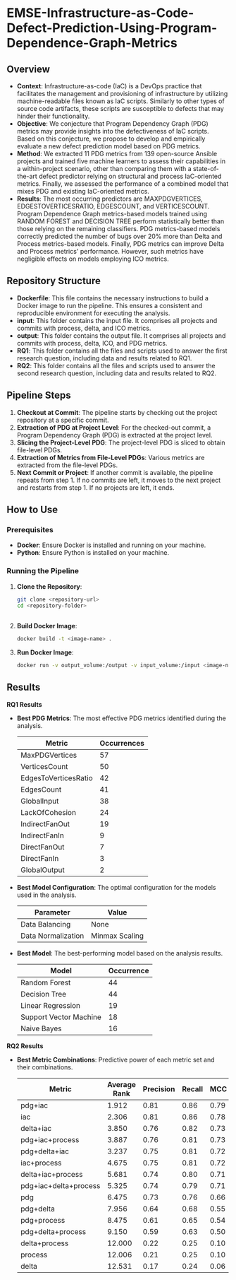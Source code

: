 # EMSE-Infrastructure-as-Code-Defect-Prediction-Using-Program-Dependence-Graph-Metrics

## Overview

- **Context**: Infrastructure-as-code (IaC) is a DevOps practice that facilitates the management and provisioning of infrastructure by utilizing machine-readable files known as IaC scripts. Similarly to other types of source code artifacts, these scripts are susceptible to defects that may hinder their functionality.
- **Objective**: We conjecture that Program Dependency Graph (PDG) metrics may provide insights into the defectiveness of IaC scripts. Based on this conjecture, we propose to develop and empirically evaluate a new defect prediction model based on PDG metrics.
- **Method**: We extracted 11 PDG metrics from 139 open-source Ansible projects and trained five machine learners to assess their capabilities in a within-project scenario, other than comparing them with a state-of-the-art defect predictor relying on structural and process IaC-oriented metrics. Finally, we assessed the performance of a combined model that mixes PDG and existing IaC-oriented metrics.
- **Results**: The most occurring predictors are MAXPDGVERTICES, EDGESTOVERTICESRATIO, EDGESCOUNT, and VERTICESCOUNT. Program Dependence Graph metrics-based models trained using RANDOM FOREST and DECISION TREE perform statistically better than those relying on the remaining classifiers. PDG metrics-based models correctly predicted the number of bugs over 20% more than Delta and Process metrics-based models. Finally, PDG metrics can improve Delta and Process metrics' performance. However, such metrics have negligible effects on models employing ICO metrics.

## Repository Structure

- **Dockerfile**: This file contains the necessary instructions to build a Docker image to run the pipeline. This ensures a consistent and reproducible environment for executing the analysis.
- **input**: This folder contains the input file. It comprises all projects and commits with process, delta, and ICO metrics.
- **output**: This folder contains the output file. It comprises all projects and commits with process, delta, ICO, and PDG metrics. 
- **RQ1**: This folder contains all the files and scripts used to answer the first research question, including data and results related to RQ1.
- **RQ2**: This folder contains all the files and scripts used to answer the second research question, including data and results related to RQ2.

## Pipeline Steps

1. **Checkout at Commit**: The pipeline starts by checking out the project repository at a specific commit.
2. **Extraction of PDG at Project Level**: For the checked-out commit, a Program Dependency Graph (PDG) is extracted at the project level.
3. **Slicing the Project-Level PDG**: The project-level PDG is sliced to obtain file-level PDGs.
4. **Extraction of Metrics from File-Level PDGs**: Various metrics are extracted from the file-level PDGs.
5. **Next Commit or Project**: If another commit is available, the pipeline repeats from step 1. If no commits are left, it moves to the next project and restarts from step 1. If no projects are left, it ends.

## How to Use

### Prerequisites

- **Docker**: Ensure Docker is installed and running on your machine.
- **Python**: Ensure Python is installed on your machine.

### Running the Pipeline

1. **Clone the Repository**:
   ```bash
   git clone <repository-url>
   cd <repository-folder>
  
2. **Build Docker Image**:
   ```bash
   docker build -t <image-name> .

2. **Run Docker Image**:
   ```bash
   docker run -v output_volume:/output -v input_volume:/input <image-name>

## Results

**RQ1 Results**
  - **Best PDG Metrics**: The most effective PDG metrics identified during the analysis.

      | Metric                | Occurrences |
      |-----------------------|-------------|
      | MaxPDGVertices        | 57          |
      | VerticesCount         | 50          |
      | EdgesToVerticesRatio  | 42          |
      | EdgesCount            | 41          |
      | GlobalInput           | 38          |
      | LackOfCohesion        | 24          |
      | IndirectFanOut        | 19          |
      | IndirectFanIn         | 9           |
      | DirectFanOut          | 7           |
      | DirectFanIn           | 3           |
      | GlobalOutput          | 2           |

  - **Best Model Configuration**: The optimal configuration for the models used in the analysis.
    
      | Parameter             | Value          |
      |-----------------------|----------------|
      | Data Balancing        | None           |
      | Data Normalization    | Minmax Scaling |
    
  - **Best Model**: The best-performing model based on the analysis results.

      | Model                  | Occurrence     |
      |------------------------|----------------|
      | Random Forest          |    44          |
      | Decision Tree          |    44          |
      | Linear Regression      |    19          |
      | Support Vector Machine |    18          |
      | Naive Bayes            |    16          |

**RQ2 Results**
  - **Best Metric Combinations**: Predictive power of each metric set and their combinations.
    
      | Metric                  | Average Rank | Precision | Recall | MCC   |
      |-------------------------|--------------|-----------|--------|-------|
      | pdg+iac                 | 1.912        | 0.81      | 0.86   | 0.79  |
      | iac                     | 2.306        | 0.81      | 0.86   | 0.78  |
      | delta+iac               | 3.850        | 0.76      | 0.82   | 0.73  |
      | pdg+iac+process         | 3.887        | 0.76      | 0.81   | 0.73  |
      | pdg+delta+iac           | 3.237        | 0.75      | 0.81   | 0.72  |
      | iac+process             | 4.675        | 0.75      | 0.81   | 0.72  |
      | delta+iac+process       | 5.681        | 0.74      | 0.80   | 0.71  |
      | pdg+iac+delta+process   | 5.325        | 0.74      | 0.79   | 0.71  |
      | pdg                     | 6.475        | 0.73      | 0.76   | 0.66  |
      | pdg+delta               | 7.956        | 0.64      | 0.68   | 0.55  |
      | pdg+process             | 8.475        | 0.61      | 0.65   | 0.54  |
      | pdg+delta+process       | 9.150        | 0.59      | 0.63   | 0.50  |
      | delta+process           | 12.000       | 0.22      | 0.25   | 0.10  |
      | process                 | 12.006       | 0.21      | 0.25   | 0.10  |
      | delta                   | 12.531       | 0.17      | 0.24   | 0.06  |

